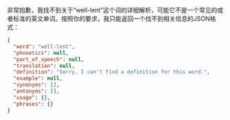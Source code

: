 非常抱歉，我找不到关于“well-lent”这个词的详细解析，可能它不是一个常见的或者标准的英文单词。按照你的要求，我只能返回一个找不到相关信息的JSON格式：

```json
{
  "word": "well-lent",
  "phonetics": null,
  "part_of_speech": null,
  "translation": null,
  "definition": "Sorry, I can't find a definition for this word.",
  "example": null,
  "synonyms": [],
  "antonyms": [],
  "usage": {},
  "phrases": {}
}
```
 